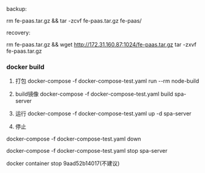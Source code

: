 backup:

rm fe-paas.tar.gz && tar -zcvf fe-paas.tar.gz fe-paas/

recovery:

rm fe-paas.tar.gz && wget http://172.31.160.87:1024/fe-paas.tar.gz
tar -zxvf fe-paas.tar.gz

### docker build

1. 打包
docker-compose -f docker-compose-test.yaml  run --rm node-build 

2. build镜像
docker-compose -f docker-compose-test.yaml build spa-server

3. 运行
docker-compose -f docker-compose-test.yaml up -d spa-server

4. 停止

docker-compose -f docker-compose-test.yaml down

docker-compose -f docker-compose-test.yaml stop spa-server

docker container stop 9aad52b14017(不建议)
